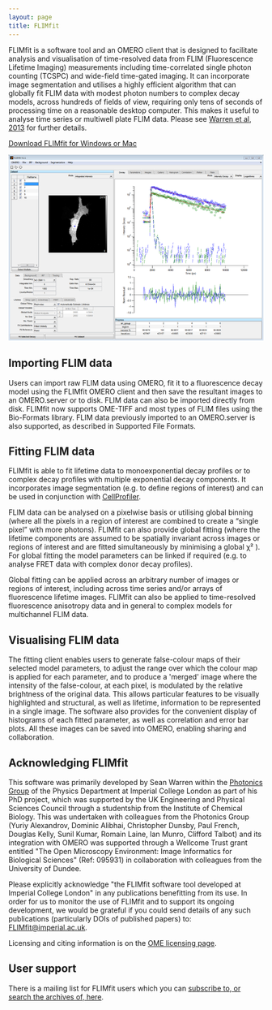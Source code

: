 ```yaml
---
layout: page
title: FLIMfit
---
```


FLIMfit is a software tool and an OMERO client that is designed to facilitate analysis and visualisation of time-resolved data from FLIM (Fluorescence Lifetime Imaging) measurements including time-correlated single photon counting (TCSPC) and wide-field time-gated imaging. It can incorporate image segmentation and utilises a highly efficient algorithm that can globally fit FLIM data with modest photon numbers to complex decay models, across hundreds of fields of view, requiring only tens of seconds of processing time on a reasonable desktop computer. This makes it useful to analyse time series or multiwell plate FLIM data. Please see [Warren et al, 2013](http://www.plosone.org/article/info%3Adoi%2F10.1371%2Fjournal.pone.0070687) for further details.

[Download FLIMfit for Windows or Mac](http://downloads.openmicroscopy.org/latest/flimfit/)

![placeholder](/images/screenshot.png)

Importing FLIM data
-------------------
Users can import raw FLIM data using OMERO, fit it to a fluorescence decay model using the FLIMfit OMERO client and then save the resultant images to an OMERO.server or to disk. FLIM data can also be imported directly from disk. FLIMfit now supports OME-TIFF and most types of FLIM files using the Bio-Formats library. FLIM data previously imported to an OMERO.server is also supported, as described in Supported File Formats.

Fitting FLIM data
-----------------
FLIMfit is able to fit lifetime data to monoexponential decay profiles or to complex decay profiles with multiple exponential decay components. It incorporates image segmentation (e.g. to define regions of interest) and can be used in conjunction with [CellProfiler](http://www.cellprofiler.org/).

FLIM data can be analysed on a pixelwise basis or utilising global binning (where all the pixels in a region of interest are combined to create a “single pixel” with more photons). FLIMfit can also provide global fitting (where the lifetime components are assumed to be spatially invariant across images or regions of interest and are fitted simultaneously by minimising a global χ² ). For global fitting the model parameters can be linked if required (e.g. to analyse FRET data with complex donor decay profiles).

Global fitting can be applied across an arbitrary number of images or regions of interest, including across time series and/or arrays of fluorescence lifetime images. FLIMfit can also be applied to time-resolved fluorescence anisotropy data and in general to complex models for multichannel FLIM data.

Visualising FLIM data
---------------------
The fitting client enables users to generate false-colour maps of their selected model parameters, to adjust the range over which the colour map is applied for each parameter, and to produce a 'merged' image where the intensity of the false-colour, at each pixel, is modulated by the relative brightness of the original data. This allows particular features to be visually highlighted and structural, as well as lifetime, information to be represented in a single image. The software also provides for the convenient display of histograms of each fitted parameter, as well as correlation and error bar plots. All these images can be saved into OMERO, enabling sharing and collaboration.

Acknowledging FLIMfit
---------------------
This software was primarily developed by Sean Warren within the [Photonics Group](http://www.openmicroscopy.org/site/about/development-teams/paul) of the Physics Department at Imperial College London as part of his PhD project, which was supported by the UK Engineering and Physical Sciences Council through a studentship from the Institute of Chemical Biology. This was undertaken with colleagues from the Photonics Group (Yuriy Alexandrov, Dominic Alibhai, Christopher Dunsby, Paul French, Douglas Kelly, Sunil Kumar, Romain Laine, Ian Munro, Clifford Talbot) and its integration with OMERO was supported through a Wellcome Trust grant entitled "The Open Microscopy Environment: Image Informatics for Biological Sciences" (Ref: 095931) in collaboration with colleagues from the University of Dundee.

Please explicitly acknowledge "the FLIMfit software tool developed at Imperial College London" in any publications benefitting from its use. In order for us to monitor the use of FLIMfit and to support its ongoing development, we would be grateful if you could send details of any such publications (particularly DOIs of published papers) to: FLIMfit@imperial.ac.uk.

Licensing and citing information is on the [OME licensing page](http://www.openmicroscopy.org/site/about/licensing-attribution).

User support
------------
There is a mailing list for FLIMfit users which you can [subscribe to, or search the archives of, here](http://lists.openmicroscopy.org.uk/mailman/listinfo/flimfit-users).
